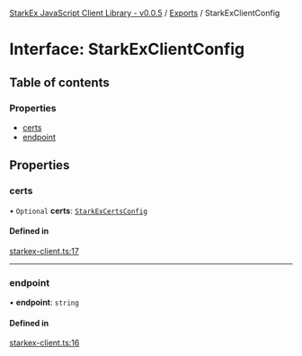[StarkEx JavaScript Client Library - v0.0.5](../README.md) / [Exports](../modules.md) / StarkExClientConfig

# Interface: StarkExClientConfig

## Table of contents

### Properties

- [certs](StarkExClientConfig.md#certs)
- [endpoint](StarkExClientConfig.md#endpoint)

## Properties

### certs

• `Optional` **certs**: [`StarkExCertsConfig`](../modules.md#starkexcertsconfig)

#### Defined in

[starkex-client.ts:17](https://github.com/starkware-libs/starkex-js/blob/31ba85c/src/lib/starkex-client.ts#L17)

---

### endpoint

• **endpoint**: `string`

#### Defined in

[starkex-client.ts:16](https://github.com/starkware-libs/starkex-js/blob/31ba85c/src/lib/starkex-client.ts#L16)
